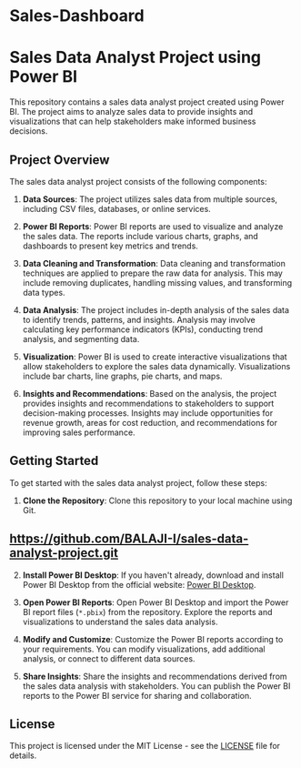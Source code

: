 # Sales-Dashboard

# Sales Data Analyst Project using Power BI

This repository contains a sales data analyst project created using Power BI. The project aims to analyze sales data to provide insights and visualizations that can help stakeholders make informed business decisions.

## Project Overview

The sales data analyst project consists of the following components:

1. **Data Sources**: The project utilizes sales data from multiple sources, including CSV files, databases, or online services.

2. **Power BI Reports**: Power BI reports are used to visualize and analyze the sales data. The reports include various charts, graphs, and dashboards to present key metrics and trends.

3. **Data Cleaning and Transformation**: Data cleaning and transformation techniques are applied to prepare the raw data for analysis. This may include removing duplicates, handling missing values, and transforming data types.

4. **Data Analysis**: The project includes in-depth analysis of the sales data to identify trends, patterns, and insights. Analysis may involve calculating key performance indicators (KPIs), conducting trend analysis, and segmenting data.

5. **Visualization**: Power BI is used to create interactive visualizations that allow stakeholders to explore the sales data dynamically. Visualizations include bar charts, line graphs, pie charts, and maps.

6. **Insights and Recommendations**: Based on the analysis, the project provides insights and recommendations to stakeholders to support decision-making processes. Insights may include opportunities for revenue growth, areas for cost reduction, and recommendations for improving sales performance.

## Getting Started

To get started with the sales data analyst project, follow these steps:

1. **Clone the Repository**: Clone this repository to your local machine using Git.

  ## https://github.com/BALAJI-I/sales-data-analyst-project.git


2. **Install Power BI Desktop**: If you haven't already, download and install Power BI Desktop from the official website: [Power BI Desktop](https://powerbi.microsoft.com/en-us/desktop/).

3. **Open Power BI Reports**: Open Power BI Desktop and import the Power BI report files (`*.pbix`) from the repository. Explore the reports and visualizations to understand the sales data analysis.

4. **Modify and Customize**: Customize the Power BI reports according to your requirements. You can modify visualizations, add additional analysis, or connect to different data sources.

5. **Share Insights**: Share the insights and recommendations derived from the sales data analysis with stakeholders. You can publish the Power BI reports to the Power BI service for sharing and collaboration.

## License

This project is licensed under the MIT License - see the [LICENSE](LICENSE) file for details.

